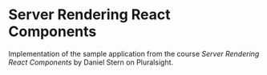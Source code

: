 # Server Rendering React Components
Implementation of the sample application from the course *Server Rendering React Components* by Daniel Stern on Pluralsight.
